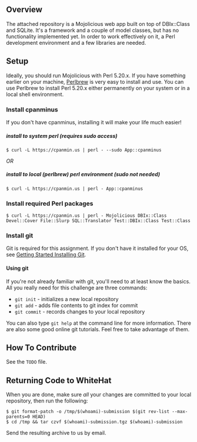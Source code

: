## Overview

The attached repository is a Mojolicious web app built on top of DBIx::Class
and SQLite.  It's a framework and a couple of model classes, but has no
functionality implemented yet.  In order to work effectively on it, a Perl
development environment and a few libraries are needed.

## Setup

Ideally, you should run Mojolicious with Perl 5.20.x. If you have something
earlier on your machine, [Perlbrew](http://perlbrew.pl/) is very easy to
install and use. You can use Perlbrew to install Perl 5.20.x either permanently
on your system or in a local shell environment.

### Install cpanminus
If you don't have cpanminus, installing it will make your life much easier!

##### install to system perl (requires sudo access)
```
$ curl -L https://cpanmin.us | perl - --sudo App::cpanminus
```

_OR_

##### install to local (perlbrew) perl environment (sudo not needed)
```
$ curl -L https://cpanmin.us | perl - App::cpanminus
```

### Install required Perl packages
```
$ curl -L https://cpanmin.us | perl - Mojolicious DBIx::Class Devel::Cover File::Slurp SQL::Translator Test::DBIx::Class Test::Class
```

### Install git
Git is required for this assignment. If you don't have it installed for your OS,
see [Getting Started Installing Git](https://git-scm.com/book/en/v2/Getting-Started-Installing-Git).

#### Using git
If you're not already familiar with git, you'll need to at least know the basics. All you really
need for this challenge are three commands:

* ```git init```   - initializes a new local repository
* ```git add```    - adds file contents to git index for commit
* ```git commit``` - records changes to your local repository

You can also type ```git help``` at the command line for more information.
There are also some good online git tutorials. Feel free to take advantage of them.

## How To Contribute

See the `TODO` file.

## Returning Code to WhiteHat

When you are done, make sure *all* your changes are committed to your local repository,
then run the following:

```
$ git format-patch -o /tmp/$(whoami)-submission $(git rev-list --max-parents=0 HEAD)
$ cd /tmp && tar czvf $(whoami)-submission.tgz $(whoami)-submission
```

Send the resulting archive to us by email.



